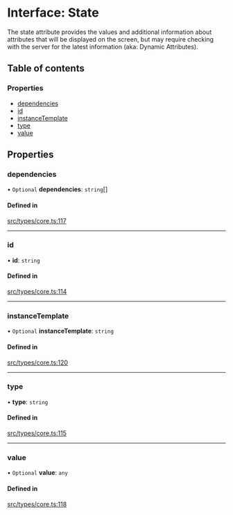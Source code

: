 # Interface: State

The state attribute provides the values and additional information about attributes that will be displayed on the screen, but may require checking with the server for the latest information (aka: Dynamic Attributes).

## Table of contents

### Properties

- [dependencies](../wiki/State#dependencies)
- [id](../wiki/State#id)
- [instanceTemplate](../wiki/State#instancetemplate)
- [type](../wiki/State#type)
- [value](../wiki/State#value)

## Properties

### dependencies

• `Optional` **dependencies**: `string`[]

#### Defined in

[src/types/core.ts:117](https://github.com/decisively-io/interview-sdk/blob/6c5a6e0/src/types/core.ts#L117)

___

### id

• **id**: `string`

#### Defined in

[src/types/core.ts:114](https://github.com/decisively-io/interview-sdk/blob/6c5a6e0/src/types/core.ts#L114)

___

### instanceTemplate

• `Optional` **instanceTemplate**: `string`

#### Defined in

[src/types/core.ts:120](https://github.com/decisively-io/interview-sdk/blob/6c5a6e0/src/types/core.ts#L120)

___

### type

• **type**: `string`

#### Defined in

[src/types/core.ts:115](https://github.com/decisively-io/interview-sdk/blob/6c5a6e0/src/types/core.ts#L115)

___

### value

• `Optional` **value**: `any`

#### Defined in

[src/types/core.ts:118](https://github.com/decisively-io/interview-sdk/blob/6c5a6e0/src/types/core.ts#L118)

